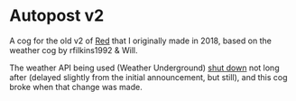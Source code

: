 # Autopost v2
A cog for the old v2 of [Red](https://github.com/Cog-Creators/Red-DiscordBot) that I originally made in 2018, based on the weather cog by rfilkins1992 & Will.

The weather API being used (Weather Underground) [shut down](https://web.archive.org/web/20181017120102/https://apicommunity.wunderground.com/weatherapi/topics/end-of-service-for-the-weather-underground-api) not long after (delayed slightly from the initial announcement, but still), and this cog broke when that change was made.
